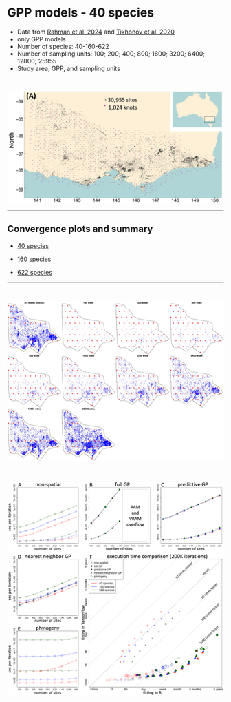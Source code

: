 # GPP models - 40 species

- Data from [Rahman et al. 2024](https://journals.plos.org/ploscompbiol/article?id=10.1371/journal.pcbi.1011914) and [Tikhonov et al. 2020](https://esajournals.onlinelibrary.wiley.com/doi/10.1002/ecy.2929)
- only GPP models
- Number of species: 40-160-622
- Number of sampling units: 100; 200; 400; 800; 1600; 3200; 6400; 12800; 25955
- Study area, GPP, and sampling units

<br/>

![image](Figures/StudySites2.jpg)

---

## Convergence plots and summary

- [40 species](Hmsc_HPC_Example_40Sp.md)

- [160 species](Hmsc_HPC_Example_160Sp.md)

- [622 species](Hmsc_HPC_Example_622Sp.md)

---

<br/>

![image](Figures/StudySites.jpg)

<br/>

![image](Figures/Rahman_Results.PNG)
